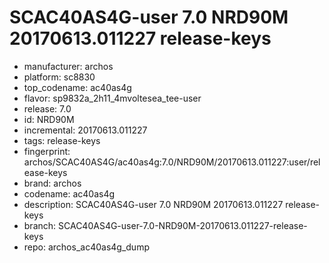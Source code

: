 # SCAC40AS4G-user 7.0 NRD90M 20170613.011227 release-keys
- manufacturer: archos
- platform: sc8830
- top_codename: ac40as4g
- flavor: sp9832a_2h11_4mvoltesea_tee-user
- release: 7.0
- id: NRD90M
- incremental: 20170613.011227
- tags: release-keys
- fingerprint: archos/SCAC40AS4G/ac40as4g:7.0/NRD90M/20170613.011227:user/release-keys
- brand: archos
- codename: ac40as4g
- description: SCAC40AS4G-user 7.0 NRD90M 20170613.011227 release-keys
- branch: SCAC40AS4G-user-7.0-NRD90M-20170613.011227-release-keys
- repo: archos_ac40as4g_dump
